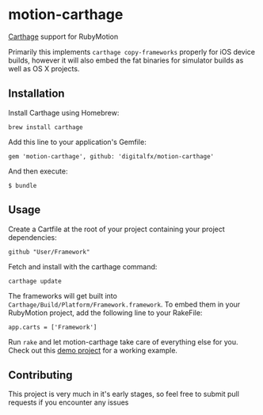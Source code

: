 # motion-carthage

[Carthage](https://github.com/Carthage/Carthage) support for RubyMotion

Primarily this implements `carthage copy-frameworks` properly for iOS device builds, however it will also embed the fat binaries for simulator builds as well as OS X projects.

## Installation

Install Carthage using Homebrew:

    brew install carthage

Add this line to your application's Gemfile:

    gem 'motion-carthage', github: 'digitalfx/motion-carthage'

And then execute:

    $ bundle

## Usage

Create a Cartfile at the root of your project containing your project dependencies:

    github "User/Framework"

Fetch and install with the carthage command:

    carthage update

The frameworks will get built into `Carthage/Build/Platform/Framework.framework`. To embed them in your RubyMotion project, add the following line to your RakeFile:

    app.carts = ['Framework']

Run `rake` and let motion-carthage take care of everything else for you. Check out this [demo project](https://github.com/digitalfx/CartTest) for a working example.

## Contributing

This project is very much in it's early stages, so feel free to submit pull requests if you encounter any issues
